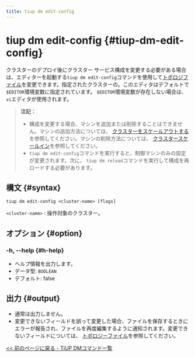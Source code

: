 ```yaml
---
title: tiup dm edit-config
---
```


# tiup dm edit-config {#tiup-dm-edit-config}

クラスターのデプロイ後にクラスター サービス構成を変更する必要がある場合は、エディターを起動する`tiup dm edit-config`コマンドを使用して[トポロジファイル](/tiup/tiup-dm-topology-reference.md)を変更できます。指定されたクラスターの。このエディタはデフォルトで`$EDITOR`環境変数に指定されています。 `$EDITOR`環境変数が存在しない場合は、 `vi`エディタが使用されます。

> **注記：**
>
> -   構成を変更する場合、マシンを追加または削除することはできません。マシンの追加方法については、 [クラスターをスケールアウトする](/tiup/tiup-component-dm-scale-out.md)を参照してください。マシンの削除方法については、 [クラスタースケールイン](/tiup/tiup-component-dm-scale-in.md)を参照してください。
> -   `tiup dm edit-config`コマンドを実行すると、制御マシンのみの設定が変更されます。次に、 `tiup dm reload`コマンドを実行して構成を再ロードする必要があります。

## 構文 {#syntax}

```shell
tiup dm edit-config <cluster-name> [flags]
```

`<cluster-name>` : 操作対象のクラスター。

## オプション {#option}

### -h, --help {#h-help}

-   ヘルプ情報を出力します。
-   データ型: `BOOLEAN`
-   デフォルト: false

## 出力 {#output}

-   通常は出力しません。
-   変更できないフィールドを誤って変更した場合、ファイルを保存するときにエラーが報告され、ファイルを再度編集するように通知されます。変更できないフィールドについては、 [トポロジーファイル](/tiup/tiup-dm-topology-reference.md)を参照してください。

[&lt;&lt; 前のページに戻る - TiUP DMコマンド一覧](/tiup/tiup-component-dm.md#command-list)

